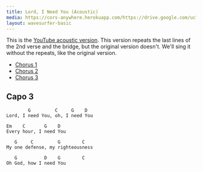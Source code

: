 ```yaml
---
title: Lord, I Need You (Acoustic)
media: https://cors-anywhere.herokuapp.com/https://drive.google.com/uc?export=download&id=1-1yJjDgEWIcCnWoQixunV9RQTsX9M6iT
layout: wavesurfer-basic
---
```


This is the [YouTube acoustic version](https://www.youtube.com/watch?v=iaVPupbNFAo). This version repeats the last lines of the 2nd verse and the bridge, but the original version doesn't. We'll sing it without the repeats, like the original version.

- [Chorus 1](#35.008,60.834)
- [Chorus 2](#105.601,131.667)
- [Chorus 3](#168.94,194.80)

## Capo 3

```
        G         C     G    D
Lord, I need You, oh, I need You

Em    C       G    D
Every hour, I need You

   G     C         G        C
My one defense, my righteousness

   G          D    G        C
Oh God, how I need You
```
